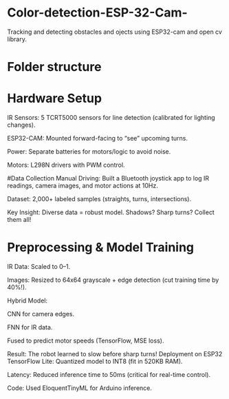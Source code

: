 # Color-detection-ESP-32-Cam-
Tracking and detecting obstacles and ojects using ESP32-cam and open cv library.
# Folder structure
# Hardware Setup
IR Sensors: 5 TCRT5000 sensors for line detection (calibrated for lighting changes).

ESP32-CAM: Mounted forward-facing to “see” upcoming turns.

Power: Separate batteries for motors/logic to avoid noise.

Motors: L298N drivers with PWM control.

#Data Collection
Manual Driving: Built a Bluetooth joystick app to log IR readings, camera images, and motor actions at 10Hz.

Dataset: 2,000+ labeled samples (straights, turns, intersections).

Key Insight: Diverse data = robust model. Shadows? Sharp turns? Collect them all!

# Preprocessing & Model Training
IR Data: Scaled to 0–1.

Images: Resized to 64x64 grayscale + edge detection (cut training time by 40%!).

Hybrid Model:

CNN for camera edges.

FNN for IR data.

Fused to predict motor speeds (TensorFlow, MSE loss).

Result: The robot learned to slow before sharp turns!
 Deployment on ESP32
TensorFlow Lite: Quantized model to INT8 (fit in 520KB RAM).

Latency: Reduced inference time to 50ms (critical for real-time control).

Code: Used EloquentTinyML for Arduino inference.

